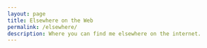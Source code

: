 ```yaml
---
layout: page
title: Elsewhere on the Web
permalink: /elsewhere/
description: Where you can find me elsewhere on the internet.
---
```


<!-- ## Main Platforms-- >

- [Medium](https://medium.com/@davisonio) - Blog posts and recommended reading.
- [GitHub](https://github.com/davisonio) - Open source code.
- [Ello](https://ello.co/davisonio) - Photography and art.
- [Twitter](https://twitter.com/davisonio) - Updates and thoughts.
- [Snapchat](https://www.snapchat.com/add/davisonio) - Snaps and daily stories.
- [Instagram](https://www.instagram.com/craigdavisonio/) - Featured photos and daily stories.
- [Facebook](https://www.facebook.com/craigdavisonio) - News, community groups and events.

## Business

- [LinkedIn](http://uk.linkedin.com/in/davisonio) - Professional updates and my CV.
- [AngelList](https://angel.co/davisonio) - Startup connections.

## Other

- [Amazon](https://www.amazon.co.uk/gp/profile/AQ1PI9JYK1YBD) - reviews of products
- [Atom](https://atom.io/users/davisonio) - my packages and themes for my editor of choice
- [BetaList](https://betalist.com/@davisonio) - joining new startups
- [Bitbucket](https://bitbucket.org/davisonio/) - sharing some of my code
- [Change.org](https://www.change.org/u/davisonio) - petitions
- [Codecademy](https://www.codecademy.com/davisonio) - learning to code
- [CodePen](http://codepen.io/davisonio/) - code demos
- [Creative Market](https://creativemarket.com/davisonio) - buying themes, graphics & fonts
- [Disqus](https://disqus.com/by/davisonio/) - my comments
- [Duolingo](https://www.duolingo.com/davisonio) - learning new languages
- [Flippa](https://flippa.com/users/926571) - buying website & domains
- [Goodreads](https://www.goodreads.com/davisonio) - my book tracking system
- [Hacker News](https://news.ycombinator.com/user?id=davisonio) - browsing the news that matters
- [IFTTT](https://ifttt.com/p/davisonio) - workflows
- [iFunny](http://ifunny.co/davisonio) - funny pictures and memes
- [Imgur](https://imgur.com/user/davisonio) - browsing pictures with a story
- [Kickstarter](https://www.kickstarter.com/profile/davisonio) - buying new & future products
- [Makerbase](https://makerbase.co/m/x75bg4) - managing the things I've made
- [Mixcloud](https://www.mixcloud.com/davisonio/) - listening to music playlists
- [Nomad Trips](https://nomadtrips.co/davisonio) - managing my travel locations
- [Peach](http://peach.cool/add/davisonio) - sharing gifs & thoughts
- [Periscope](https://www.periscope.tv/davisonio) - watching live streams
- [Product Hunt](https://www.producthunt.com/@davisonio) - browsing the best new products
- [Quora](https://www.quora.com/profile/Craig-Davison-3) - browsing great answers to great questions
- [Reddit](https://www.reddit.com/user/davisonio/) - browsing the front page of the internet
- [SoundCloud](https://soundcloud.com/davisonio) - listening to music
- [Stack Exchange](https://stackexchange.com/users/6582211/craig-davison) - browsing solutions to problems
- [Trello](https://trello.com/davisonio) - organising projects
- [Udemy](https://www.udemy.com/user/craig-davison/) - learning by using courses
- [Unsplash](https://unsplash.com/@davisonio) - sharing my photography for free
- [Vimeo](https://vimeo.com/davisonio) - watching videos
- [Vine](https://vine.co/davisonio) - sharing short looping videos
- [Wikimedia](https://meta.wikimedia.org/wiki/User:Davisonio) - learning using free knowledge
